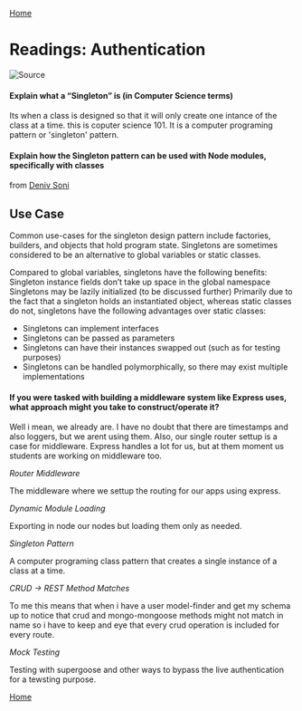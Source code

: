 [Home](https://401repo.github.io/401RN/README)

# Readings: Authentication

![Source](https://bs-uploads.toptal.io/blackfish-uploads/blog/post/seo/og_image_file/og_image/15921/secure-rest-api-in-nodejs-18f43b3033c239da5d2525cfd9fdc98f.png)

#### Explain what a “Singleton” is (in Computer Science terms)

Its when a class is designed so that it will only create one intance of the class at a time. this is coputer science 101. It is a computer programing pattern or 'singleton' pattern.

#### Explain how the Singleton pattern can be used with Node modules, specifically with classes

from [Deniv Soni](https://medium.com/better-programming/what-is-a-singleton-2dc38ca08e92)

## Use Case

Common use-cases for the singleton design pattern include factories, builders, and objects that hold program state.
Singletons are sometimes considered to be an alternative to global variables or static classes.

Compared to global variables, singletons have the following benefits:
Singleton instance fields don’t take up space in the global namespace
Singletons may be lazily initialized (to be discussed further)
Primarily due to the fact that a singleton holds an instantiated object, whereas static classes do not, singletons have the following advantages over static classes:
- Singletons can implement interfaces
- Singletons can be passed as parameters
- Singletons can have their instances swapped out (such as for testing purposes)
- Singletons can be handled polymorphically, so there may exist multiple implementations

#### If you were tasked with building a middleware system like Express uses, what approach might you take to construct/operate it?

Well i mean, we already are. I have no doubt that there are timestamps and also loggers, but we arent using them. Also, our single router settup is a case for middleware. Express handles a lot for us, but at them moment us students are working on middleware too.

*Router Middleware*

The middleware where we settup the routing for our apps using express.

*Dynamic Module Loading*

Exporting in node our nodes but loading them only as needed.  

*Singleton Pattern*

A computer programing class pattern that creates a single instance of a class at a time.

*CRUD -> REST Method Matches*

To me this means that when i have a user model-finder and get my schema up to notice that crud and mongo-mongoose methods might not match in name so i have to keep and eye that every crud operation is included for every route.

*Mock Testing*

Testing with supergoose and other ways to bypass the live authentication for a tewsting purpose.

[Home](https://401repo.github.io/401RN/README)
